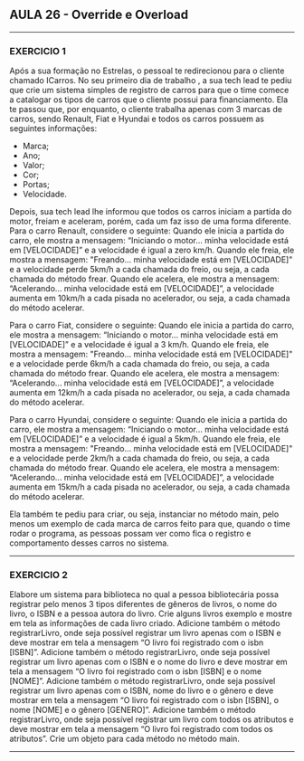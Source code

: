 ## AULA 26 - Override e Overload
<hr>

### EXERCICIO 1

   Após a sua formação no Estrelas, o pessoal te redirecionou para o cliente
   chamado ICarros. No seu primeiro dia de trabalho , a sua tech lead te pediu que
   crie um sistema simples de registro de carros para que o time comece a catalogar
   os tipos de carros que o cliente possui para financiamento. Ela te passou que, por
   enquanto, o cliente trabalha apenas com 3 marcas de carros, sendo Renault, Fiat e
   Hyundai e todos os carros possuem as seguintes informações: 
- Marca;
- Ano;
- Valor;
- Cor;
- Portas;
- Velocidade.


Depois, sua tech lead lhe informou que todos os carros iniciam a partida do motor, 
freiam e aceleram, porém, cada um faz isso de uma forma diferente.
Para o carro Renault, considere o seguinte:
Quando ele inicia a partida do carro, ele mostra a mensagem: “Iniciando o motor...
minha velocidade está em [VELOCIDADE]” e a velocidade é igual a zero km/h.
Quando ele freia, ele mostra a mensagem: "Freando... minha velocidade está em
[VELOCIDADE]" e a velocidade perde 5km/h a cada chamada do freio, ou seja, a
cada chamada do método frear.
Quando ele acelera, ele mostra a mensagem: “Acelerando... minha velocidade está
em [VELOCIDADE]”, a velocidade aumenta em 10km/h a cada pisada no
acelerador, ou seja, a cada chamada do método acelerar.

Para o carro Fiat, considere o seguinte:
Quando ele inicia a partida do carro, ele mostra a mensagem: “Iniciando o motor...
minha velocidade está em [VELOCIDADE]” e a velocidade é igual a 3 km/h.
Quando ele freia, ele mostra a mensagem: "Freando... minha velocidade está em
[VELOCIDADE]" e a velocidade perde 6km/h a cada chamada do freio, ou seja, a cada chamada do método frear.
Quando ele acelera, ele mostra a mensagem: “Acelerando... minha velocidade está
em [VELOCIDADE]”, a velocidade aumenta em 12km/h a cada pisada no
acelerador, ou seja, a cada chamada do método acelerar.

Para o carro Hyundai, considere o seguinte:
Quando ele inicia a partida do carro, ele mostra a mensagem: “Iniciando o motor...
minha velocidade está em [VELOCIDADE]” e a velocidade é igual a 5km/h.
Quando ele freia, ele mostra a mensagem: "Freando... minha velocidade está em
[VELOCIDADE]" e a velocidade perde 2km/h a cada chamada do freio, ou seja, a
cada chamada do método frear.
Quando ele acelera, ele mostra a mensagem: “Acelerando... minha velocidade está
em [VELOCIDADE]”, a velocidade aumenta em 15km/h a cada pisada no
acelerador, ou seja, a cada chamada do método acelerar.

Ela também te pediu para criar, ou seja, instanciar no método main, pelo menos um
exemplo de cada marca de carros feito para que, quando o time rodar o programa,
as pessoas possam ver como fica o registro e comportamento desses carros no
sistema.

<hr>

### EXERCICIO 2

Elabore um sistema para biblioteca no qual a pessoa bibliotecária possa registrar
pelo menos 3 tipos diferentes de gêneros de livros, o nome do livro, o ISBN e a
pessoa autora do livro. Crie alguns livros exemplo e mostre em tela as informações
de cada livro criado.
Adicione também o método registrarLivro, onde seja possível registrar um livro
apenas com o ISBN e deve mostrar em tela a mensagem “O livro foi registrado
com o isbn [ISBN]”.
Adicione também o método registrarLivro, onde seja possível registrar um livro
apenas com o ISBN e o nome do livro e deve mostrar em tela a mensagem “O livro
foi registrado com o isbn [ISBN] e o nome [NOME]”.
Adicione também o método registrarLivro, onde seja possível registrar um livro
apenas com o ISBN, nome do livro e o gênero e deve mostrar em tela a
mensagem “O livro foi registrado com o isbn [ISBN], o nome [NOME] e o gênero
[GENERO]”.
Adicione também o método registrarLivro, onde seja possível registrar um livro com
todos os atributos e deve mostrar em tela a mensagem “O livro foi registrado com
todos os atributos”.
Crie um objeto para cada método no método main.

<hr>



